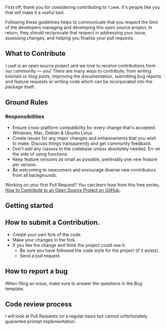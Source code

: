 First off, thank you for considering contributing to `timeR`. It's people like you that will make it a useful tool.

Following these guidelines helps to communicate that you respect the time of the developers managing and developing this open source project. In return, they should reciprocate that respect in addressing your issue, assessing changes, and helping you finalise your pull requests.

## What to Contribute

`timeR` is an open source project and we love to receive contributions from our community — you! There are many ways to contribute, from writing tutorials or blog posts, improving the documentation, submitting bug reports and feature requests or writing code which can be incorporated into the package itself.

## Ground Rules

### Responsibilities

- Ensure cross-platform compatibility for every change that's accepted. Windows, Mac, Debian & Ubuntu Linux.
- Create issues for any major changes and enhancements that you wish to make. Discuss things transparently and get community feedback.
- Don't add any classes to the codebase unless absolutely needed. Err on the side of using functions.
- Keep feature versions as small as possible, preferably one new feature per version.
- Be welcoming to newcomers and encourage diverse new contributors from all backgrounds.

Working on your first Pull Request? You can learn how from this free series, [How to Contribute to an Open Source Project on GitHub](https://egghead.io/series/how-to-contribute-to-an-open-source-project-on-github).

## Getting started

## How to submit a Contribution.

- Create your own fork of the code.
- Make your changes in the fork.
- If you like the change and think the project could use it:
  + Be sure you have followed the code style for the project (if it exists).
  + Send a pull request.


## How to report a bug

When filing an issue, make sure to answer the questions in the Bug template.

## Code review process

I will look at Pull Requests on a regular basis but cannot unfortunately guarantee prompt implementation.
